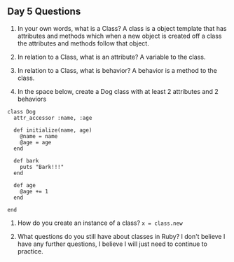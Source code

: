 ## Day 5 Questions

1. In your own words, what is a Class?
A class is a object template that has attributes and methods which when a new object is created off a class the attributes and methods follow that object.

1. In relation to a Class, what is an attribute?
A variable to the class.

1. In relation to a Class, what is behavior?
A behavior is a method to the class.

1. In the space below, create a Dog class with at least 2 attributes and 2 behaviors
```
class Dog
  attr_accessor :name, :age

  def initialize(name, age)
    @name = name
    @age = age
  end

  def bark
    puts "Bark!!!"
  end

  def age
    @age += 1
  end

end
```

1. How do you create an instance of a class?
`x = class.new`

1. What questions do you still have about classes in Ruby?
I don't believe I have any further questions, I believe I will just need to continue to practice. 
